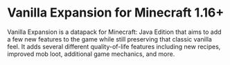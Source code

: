 # Vanilla Expansion for Minecraft 1.16+
Vanilla Expansion is a datapack for Minecraft: Java Edition that aims to add a few new features to the game while still preserving that classic vanilla feel. It adds several different quality-of-life features including new recipes, improved mob loot, additional game mechanics, and more.
